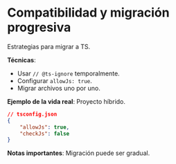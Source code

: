 # Compatibilidad y migración progresiva

Estrategias para migrar a TS.

**Técnicas**:

- Usar `// @ts-ignore` temporalmente.
- Configurar `allowJs: true`.
- Migrar archivos uno por uno.

**Ejemplo de la vida real**: Proyecto híbrido.

```json
// tsconfig.json
{
    "allowJs": true,
    "checkJs": false
}
```

**Notas importantes**: Migración puede ser gradual.